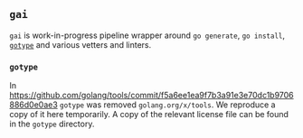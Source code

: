 ## `gai`

`gai` is work-in-progress pipeline wrapper around `go generate`, `go install`, [`gotype`](https://github.com/golang/tools/tree/7a49e427c87609bb42725524c71c89b244c5fa87/cmd/gotype)
and various vetters and linters.

### `gotype`

In https://github.com/golang/tools/commit/f5a6ee1ea9f7b3a91e3e70dc1b9706886d0e0ae3 `gotype` was removed
`golang.org/x/tools`. We reproduce a copy of it here temporarily. A copy of the relevant license file can
be found in the `gotype` directory.
